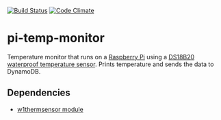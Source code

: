 [![Build Status](https://snap-ci.com/justinharringa/pi-temp-monitor/branch/master/build_image)](https://snap-ci.com/justinharringa/pi-temp-monitor/branch/master) 
[![Code Climate](https://codeclimate.com/github/justinharringa/pi-temp-monitor/badges/gpa.svg)](https://codeclimate.com/github/justinharringa/pi-temp-monitor)

# pi-temp-monitor

Temperature monitor that runs on a [Raspberry Pi](http://amzn.to/1HToEf5) using a [DS18B20 waterproof temperature sensor](http://amzn.to/1lMVMe2). 
Prints temperature and sends the data to DynamoDB.

## Dependencies
 - [w1thermsensor module](https://github.com/timofurrer/w1thermsensor)
